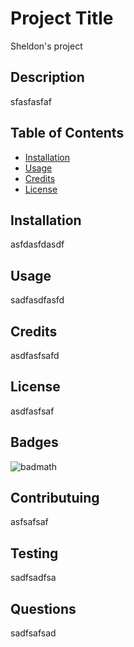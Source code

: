 
# Project Title
Sheldon's project 

## Description
sfasfasfaf

## Table of Contents
* [Installation](#installation)
* [Usage](#usage)
* [Credits](#credits)
* [License](#license)
  
## Installation
asfdasfdasdf

## Usage
sadfasdfasfd

## Credits
asdfasfsafd

## License
asdfasfsaf

## Badges
![badmath](https://img.shields.io/github/languages/top/nielsenjared/badmath)

## Contributuing
asfsafsaf

## Testing
sadfsadfsa

## Questions
sadfsafsad  
